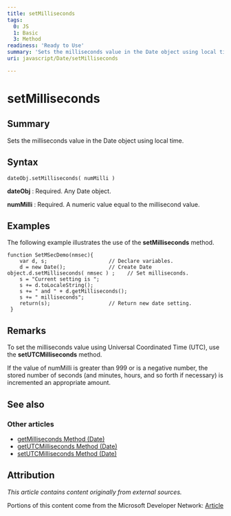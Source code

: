 ```yaml
---
title: setMilliseconds
tags:
  0: JS
  1: Basic
  3: Method
readiness: 'Ready to Use'
summary: 'Sets the milliseconds value in the Date object using local time.'
uri: javascript/Date/setMilliseconds

---
```

# setMilliseconds

## Summary

Sets the milliseconds value in the Date object using local time.

## Syntax

    dateObj.setMilliseconds( numMilli )

**dateObj**
:   Required. Any Date object.

**numMilli**
:   Required. A numeric value equal to the millisecond value.

## Examples

The following example illustrates the use of the **setMilliseconds** method.

``` {.js}
function SetMSecDemo(nmsec){
    var d, s;                    // Declare variables.
    d = new Date();              // Create Date object.d.setMilliseconds( nmsec ) ;    // Set milliseconds.
    s = "Current setting is ";
    s += d.toLocaleString();
    s += " and " + d.getMilliseconds();
    s += " milliseconds";
    return(s);                   // Return new date setting.
 }
```

## Remarks

To set the milliseconds value using Universal Coordinated Time (UTC), use the **setUTCMilliseconds** method.

If the value of numMilli is greater than 999 or is a negative number, the stored number of seconds (and minutes, hours, and so forth if necessary) is incremented an appropriate amount.

## See also

### Other articles

-   [getMilliseconds Method (Date)](/javascript/Date/getMilliseconds)
-   [getUTCMilliseconds Method (Date)](/javascript/Date/getUTCMilliseconds)
-   [setUTCMilliseconds Method (Date)](/javascript/Date/setUTCMilliseconds)

## Attribution

*This article contains content originally from external sources.*

Portions of this content come from the Microsoft Developer Network: [Article](http://msdn.microsoft.com/en-us/library/ie/a92fx7ha(v=vs.94).aspx)

